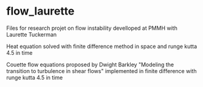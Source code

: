 # flow_laurette
Files for research projet on flow instability develloped at PMMH with Laurette Tuckerman

Heat equation solved with finite difference method in space and runge kutta 4.5 in time

Couette flow equations proposed by Dwight Barkley "Modeling the transition to turbulence in shear flows" implemented 
in finite difference with runge kutta 4.5 in time
